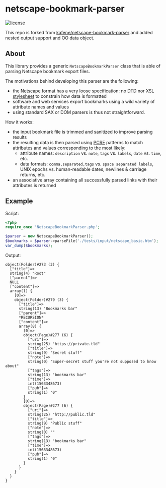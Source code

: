 # netscape-bookmark-parser
[![license](https://img.shields.io/github/license/kafene/netscape-bookmark-parser.svg?style=flat-square)](https://opensource.org/licenses/MIT)

This repo is forked from [kafene/netscape-bookmark-parser](https://github.com/kafene/netscape-bookmark-parser) and added nested output support and OO data object.

## About
This library provides a generic `NetscapeBookmarkParser` class that is able
of parsing Netscape bookmark export files.

The motivations behind developing this parser are the following:
- the [Netscape format](https://msdn.microsoft.com/en-us/library/aa753582%28v=vs.85%29.aspx)
  has a very loose specification:
  no [DTD](https://en.wikipedia.org/wiki/Document_type_definition)
  nor [XSL stylesheet](https://en.wikipedia.org/wiki/XSL)
  to constrain how data is formatted
- software and web services export bookmarks using a wild variety of attribute
  names and values
- using standard SAX or DOM parsers is thus not straightforward.

How it works:
- the input bookmark file is trimmed and sanitized to improve parsing results
- the resulting data is then parsed using [PCRE](http://www.pcre.org/) patterns
  to match attributes and values corresponding to the most likely:
    - attribute names: `description` vs. `note`, `tags` vs. `labels`, `date` vs. `time`, etc.
    - data formats: `comma,separated,tags` vs. `space separated labels`,
      UNIX epochs vs. human-readable dates, newlines & carriage returns, etc.
- an associative array containing all successfully parsed links with their
  attributes is returned

## Example
Script:
```php
<?php
require_once 'NetscapeBookmarkParser.php';

$parser = new NetscapeBookmarkParser();
$bookmarks = $parser->parseFile('./tests/input/netscape_basic.htm');
var_dump($bookmarks);
```

Output:
```
object(Folder)#273 (3) {
  ["title"]=>
  string(4) "Root"
  ["parent"]=>
  NULL
  ["content"]=>
  array(1) {
    [0]=>
    object(Folder)#279 (3) {
      ["title"]=>
      string(13) "Bookmarks bar"
      ["parent"]=>
      *RECURSION*
      ["content"]=>
      array(8) {
        [0]=>
        object(Page)#277 (6) {
          ["uri"]=>
          string(25) "https://private.tld"
          ["title"]=>
          string(9) "Secret stuff"
          ["note"]=>
          string(0) "Super-secret stuff you're not supposed to know about"
          ["tags"]=>
          string(13) "bookmarks bar"
          ["time"]=>
          int(1563348673)
          ["pub"]=>
          string(1) "0"
        }
        [0]=>
        object(Page)#277 (6) {
          ["uri"]=>
          string(25) "http://public.tld"
          ["title"]=>
          string(9) "Public stuff"
          ["note"]=>
          string(0) ""
          ["tags"]=>
          string(13) "bookmarks bar"
          ["time"]=>
          int(1563348673)
          ["pub"]=>
          string(1) "0"
        }
      }
    }
  }
}
```
